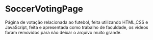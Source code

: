 # SoccerVotingPage
 Página de votação relacionada ao futebol, feita utilizando HTML,CSS e JavaScript, feita e apresentada como trabalho de faculdade, os vídeos foram removidos para não deixar o arquivo muito grande.
